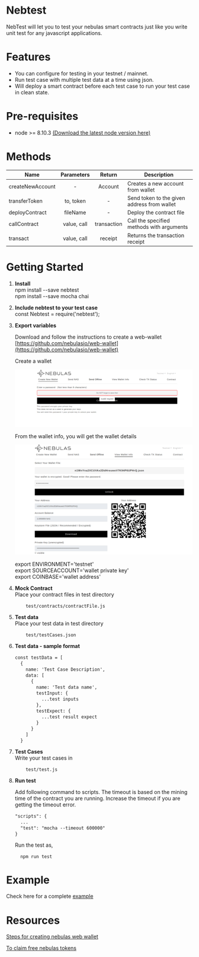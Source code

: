 # Nebtest

NebTest will let you to test your nebulas smart contracts just like you write unit test for any javascript applications.

# Features

* You can configure for testing in your testnet / mainnet.
* Run test case with multiple test data at a time using json. 
* Will deploy a smart contract before each test case to run your test case in clean state.

# Pre-requisites

* node >= 8.10.3 [(Download the latest node version here)](https://nodejs.org/en/download/)

# Methods

|   Name	|   Parameters	|  Return 	|  Description 	|
|---	|:----:|:----:|---	|
|   createNewAccount	|  - 	|  Account 	|   Creates a new account from wallet	|
|  transferToken 	|  to, token  |  -	|   Send token to the given address from wallet	|
|  deployContract 	|  fileName	|  - 	|  Deploy the contract file |
|  callContract 	|   value, call	|  transaction 	|  Call the specified methods with arguments 	|
|  transact 	|   value, call	|  receipt 	|  Returns the transaction receipt 	|

# Getting Started

1. **Install**  
  npm install --save nebtest  
  npm install --save mocha chai

2. **Include nebtest to your test case**  
  const Nebtest = require('nebtest');

3. **Export variables**  

    Download and follow the instructions to create a web-wallet [https://github.com/nebulasio/web-wallet](https://github.com/nebulasio/web-wallet)  

    Create a wallet  

    <img src="https://raw.githubusercontent.com/Ideas2IT/nebtest/master/screenshot/web-wallet.png" />

    From the wallet info, you will get the wallet details  

    <img src="https://raw.githubusercontent.com/Ideas2IT/nebtest/master/screenshot/wallet-info.png" />

    export ENVIRONMENT='testnet'  
    export SOURCEACCOUNT='wallet private key'  
    export COINBASE='wallet address'

4. **Mock Contract**  
    Place your contract files in test directory
    ```
        test/contracts/contractFile.js
    ```

5. **Test data**  
    Place your test data in test directory
    ```
        test/testCases.json
    ```

6. **Test data - sample format**
    ```
    const testData = [
      {
        name: 'Test Case Description',
        data: [
          {
            name: 'Test data name',
            testInput: {
              ...test inputs
            },
            testExpect: {
              ...test result expect
            }
          }
        ]
      }
    ```
7. **Test Cases**  
    Write your test cases in
    ```
        test/test.js
    ```

8. **Run test**

    Add following command to scripts. The timeout is based on the mining time of the contract you are running. Increase the timeout if you are getting the timeout error.

    ```
    "scripts": {
      ...
      "test": "mocha --timeout 600000"
    }
    ```
    Run the test as,

    ```
      npm run test
    ```

# Example

  Check here for a complete [example](https://github.com/Ideas2IT/nebtest/tree/master/example)

# Resources

  [Steps for creating nebulas web wallet](https://medium.com/nebulasio/creating-a-nas-wallet-9d01b5fa2df6)

  [To claim free nebulas tokens](https://testnet.nebulas.io/claim/https://testnet.nebulas.io/claim/)
